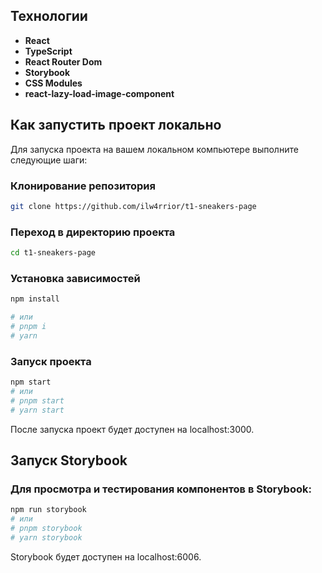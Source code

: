 ## Технологии

- **React** 
- **TypeScript** 
- **React Router Dom** 
- **Storybook** 
- **CSS Modules** 
- **react-lazy-load-image-component** 

## Как запустить проект локально

Для запуска проекта на вашем локальном компьютере выполните следующие шаги:

### Клонирование репозитория

```bash
git clone https://github.com/ilw4rrior/t1-sneakers-page
```

### Переход в директорию проекта

```bash
cd t1-sneakers-page
```

### Установка зависимостей

```bash
npm install

# или
# pnpm i
# yarn
```

### Запуск проекта

```bash
npm start
# или
# pnpm start
# yarn start
```

После запуска проект будет доступен на localhost:3000.

## Запуск Storybook

### Для просмотра и тестирования компонентов в Storybook:

```bash
npm run storybook
# или
# pnpm storybook
# yarn storybook
```

Storybook будет доступен на localhost:6006.
 
